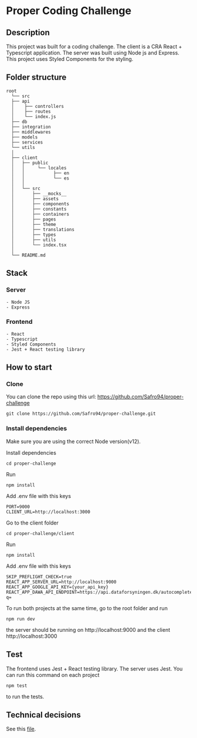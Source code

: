 # Proper Coding Challenge

## Description

This project was built for a coding challenge. The client is a CRA React + Typescript application. The server was built using Node js and Express. This project uses Styled Components for the styling.

## Folder structure

    root
      └── src
      ├── api
      │    ├── controllers
      │    ├── routes
      │    └── index.js
      ├── db
      ├── integration
      ├── middlewares
      ├── models
      ├── services
      └── utils
      │
      ├── client
      │   ├── public
      │   │     └── locales
      │   │           ├── en
      │   │           └── es
      │   │
      │   └── src
      │       ├── __mocks__
      │       ├── assets
      │       ├── components
      │       ├── constants
      │       ├── containers
      │       ├── pages
      │       ├── theme
      │       ├── translations
      │       ├── types
      │       ├── utils
      │       └── index.tsx
      │
      └── README.md

## Stack

### Server

    - Node JS
    - Express

### Frontend

    - React
    - Typescript
    - Styled Components
    - Jest + React testing library

## How to start

### Clone

You can clone the repo using this url: https://github.com/Safro94/proper-challenge

```
git clone https://github.com/Safro94/proper-challenge.git
```

### Install dependencies

Make sure you are using the correct Node version(v12).

Install dependencies

```
cd proper-challenge
```

Run

```
npm install
```

Add .env file with this keys

```
PORT=9000
CLIENT_URL=http://localhost:3000
```

Go to the client folder

```
cd proper-challenge/client
```

Run

```
npm install
```

Add .env file with this keys

```
SKIP_PREFLIGHT_CHECK=true
REACT_APP_SERVER_URL=http://localhost:9000
REACT_APP_GOOGLE_API_KEY={your_api_key}
REACT_APP_DAWA_API_ENDPOINT=https://api.dataforsyningen.dk/autocomplete?q=
```

To run both projects at the same time, go to the root folder and run

```
npm run dev
```

the server should be running on http://localhost:9000 and the client http://localhost:3000

## Test

The frontend uses Jest + React testing library. The server uses Jest. You can run this command on each project

```
npm test
```

to run the tests.

## Technical decisions

See this [file](https://github.com/Safro94/proper-challenge/blob/master/decisions.md).
